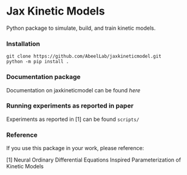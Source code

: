 

# Jax Kinetic Models
Python package to simulate, build, and train kinetic models.

### Installation

```
git clone https://github.com/AbeelLab/jaxkineticmodel.git
python -m pip install .
```

### Documentation package 
Documentation on jaxkineticmodel can be found *here*

### Running experiments as reported in paper
Experiments as reported in [1] can be found `scripts/`

### Reference
If you use this package in your work, please reference:

[1] Neural Ordinary Differential Equations Inspired Parameterization of Kinetic Models
